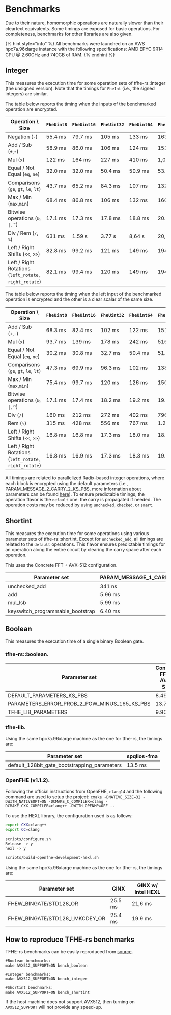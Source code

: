 # Benchmarks

Due to their nature, homomorphic operations are naturally slower than their cleartext equivalents. Some timings are exposed for basic operations. For completeness, benchmarks for other libraries are also given.

{% hint style="info" %}
All benchmarks were launched on an AWS hpc7a.96xlarge instance with the following specifications: AMD EPYC 9R14 CPU @ 2.60GHz and 740GB of RAM.
{% endhint %}

## Integer

This measures the execution time for some operation sets of tfhe-rs::integer (the unsigned version). Note that the timings for `FheInt` (i.e., the signed integers) are similar.

The table below reports the timing when the inputs of the benchmarked operation are encrypted.

| Operation \ Size                                       | `FheUint8` | `FheUint16` | `FheUint32` | `FheUint64` | `FheUint128` | `FheUint256` |
| ------------------------------------------------------ | ---------- | ----------- | ----------- | ----------- | ------------ | ------------ |
| Negation (`-`)                                         | 55.4 ms    | 79.7 ms     | 105 ms      | 133 ms      | 163 ms       | 199 ms       |
| Add / Sub (`+`,`-`)                                    | 58.9 ms    | 86.0 ms     | 106 ms      | 124 ms      | 151 ms       | 193 ms       |
| Mul (`x`)                                              | 122 ms     | 164 ms      | 227 ms      | 410 ms      | 1,04 s       | 3,41 s       |
| Equal / Not Equal (`eq`, `ne`)                         | 32.0 ms    | 32.0 ms     | 50.4 ms     | 50.9 ms     | 53.1 ms      | 54.6 ms      |
| Comparisons (`ge`, `gt`, `le`, `lt`)                   | 43.7 ms    | 65.2 ms     | 84.3 ms     | 107 ms      | 132 ms       | 159 ms       |
| Max / Min (`max`,`min`)                                | 68.4 ms    | 86.8 ms     | 106 ms      | 132 ms      | 160 ms       | 200 ms       |
| Bitwise operations (`&`, `\|`, `^`)                    | 17.1 ms    | 17.3 ms     | 17.8 ms     | 18.8 ms     | 20.2 ms      | 22.2 ms      |
| Div / Rem (`/`, `%`)                                   | 631 ms     | 1.59 s      | 3.77 s      | 8,64 s      | 20,3 s       | 53,4 s       |
| Left / Right Shifts (`<<`, `>>`)                       | 82.8 ms    | 99.2 ms     | 121 ms      | 149 ms      | 194 ms       | 401 ms       |
| Left / Right Rotations (`left_rotate`, `right_rotate`) | 82.1 ms    | 99.4 ms     | 120 ms      | 149 ms      | 194 ms       | 402 ms       |

The table below reports the timing when the left input of the benchmarked operation is encrypted and the other is a clear scalar of the same size.

| Operation \ Size                                       | `FheUint8` | `FheUint16` | `FheUint32` | `FheUint64` | `FheUint128` | `FheUint256` |
| ------------------------------------------------------ | ---------- | ----------- | ----------- | ----------- | ------------ | ------------ |
| Add / Sub (`+`,`-`)                                    | 68.3 ms    | 82.4 ms     | 102 ms      | 122 ms      | 151 ms       | 191 ms       |
| Mul (`x`)                                              | 93.7 ms    | 139 ms      | 178 ms      | 242 ms      | 516 ms       | 1.02 s       |
| Equal / Not Equal (`eq`, `ne`)                         | 30.2 ms    | 30.8 ms     | 32.7 ms     | 50.4 ms     | 51.2 ms      | 54.8 ms      |
| Comparisons (`ge`, `gt`, `le`, `lt`)                   | 47.3 ms    | 69.9 ms     | 96.3 ms     | 102 ms      | 138 ms       | 141 ms       |
| Max / Min (`max`,`min`)                                | 75.4 ms    | 99.7 ms     | 120 ms      | 126 ms      | 150 ms       | 186 ms       |
| Bitwise operations (`&`, `\|`, `^`)                    | 17.1 ms    | 17.4 ms     | 18.2 ms     | 19.2 ms     | 19.7 ms      | 22.6 ms      |
| Div (`/`)                                              | 160 ms     | 212 ms      | 272 ms      | 402 ms      | 796 ms       | 2.27 s       |
| Rem (`%`)                                              | 315 ms     | 428 ms      | 556 ms      | 767 ms      | 1.27 s       | 2.86 s       |
| Left / Right Shifts (`<<`, `>>`)                       | 16.8 ms    | 16.8 ms     | 17.3 ms     | 18.0 ms     | 18.9 ms      | 22.6 ms      |
| Left / Right Rotations (`left_rotate`, `right_rotate`) | 16.8 ms    | 16.9 ms     | 17.3 ms     | 18.3 ms     | 19.0 ms      | 22.8 ms      |

All timings are related to parallelized Radix-based integer operations, where each block is encrypted using the default parameters (i.e., PARAM\_MESSAGE\_2\_CARRY\_2\_KS\_PBS, more information about parameters can be found [here](../references/fine-grained-apis/shortint/parameters.md)). To ensure predictable timings, the operation flavor is the `default` one: the carry is propagated if needed. The operation costs may be reduced by using `unchecked`, `checked`, or `smart`.

## Shortint

This measures the execution time for some operations using various parameter sets of tfhe-rs::shortint. Except for `unchecked_add`, all timings are related to the `default` operations. This flavor ensures predictable timings for an operation along the entire circuit by clearing the carry space after each operation.

This uses the Concrete FFT + AVX-512 configuration.

| Parameter set                      | PARAM\_MESSAGE\_1\_CARRY\_1 | PARAM\_MESSAGE\_2\_CARRY\_2 | PARAM\_MESSAGE\_3\_CARRY\_3 | PARAM\_MESSAGE\_4\_CARRY\_4 |
| ---------------------------------- | --------------------------- | --------------------------- | --------------------------- | --------------------------- |
| unchecked\_add                     | 341 ns                      | 555 ns                      | 2.47 µs                     | 9.77 µs                     |
| add                                | 5.96 ms                     | 12.6 ms                     | 102 ms                      | 508 ms                      |
| mul\_lsb                           | 5.99 ms                     | 12.3 ms                     | 101 ms                      | 500 ms                      |
| keyswitch\_programmable\_bootstrap | 6.40 ms                     | 12.9 ms                     | 104 ms                      | 489 ms                      |

## Boolean

This measures the execution time of a single binary Boolean gate.

### tfhe-rs::boolean.

| Parameter set                                        | Concrete FFT + AVX-512 |
| ---------------------------------------------------- | ---------------------- |
| DEFAULT\_PARAMETERS\_KS\_PBS                         | 8.49 ms                |
| PARAMETERS\_ERROR\_PROB\_2\_POW\_MINUS\_165\_KS\_PBS | 13.7 ms                |
| TFHE\_LIB\_PARAMETERS                                | 9.90 ms                |

### tfhe-lib.

Using the same hpc7a.96xlarge machine as the one for tfhe-rs, the timings are:

| Parameter set                                    | spqlios-fma |
| ------------------------------------------------ | ----------- |
| default\_128bit\_gate\_bootstrapping\_parameters | 13.5 ms     |

### OpenFHE (v1.1.2).

Following the official instructions from OpenFHE, `clang14` and the following command are used to setup the project: `cmake -DNATIVE_SIZE=32 -DWITH_NATIVEOPT=ON -DCMAKE_C_COMPILER=clang -DCMAKE_CXX_COMPILER=clang++ -DWITH_OPENMP=OFF ..`

To use the HEXL library, the configuration used is as follows:

```bash
export CXX=clang++
export CC=clang

scripts/configure.sh
Release -> y
hexl -> y

scripts/build-openfhe-development-hexl.sh
```

Using the same hpc7a.96xlarge machine as the one for tfhe-rs, the timings are:

| Parameter set                     | GINX    | GINX w/ Intel HEXL |
| --------------------------------- | ------- | ------------------ |
| FHEW\_BINGATE/STD128\_OR          | 25.5 ms | 21,6 ms            |
| FHEW\_BINGATE/STD128\_LMKCDEY\_OR | 25.4 ms | 19.9 ms            |

## How to reproduce TFHE-rs benchmarks

TFHE-rs benchmarks can be easily reproduced from [source](https://github.com/zama-ai/tfhe-rs).

```shell
#Boolean benchmarks:
make AVX512_SUPPORT=ON bench_boolean

#Integer benchmarks:
make AVX512_SUPPORT=ON bench_integer

#Shortint benchmarks:
make AVX512_SUPPORT=ON bench_shortint
```

If the host machine does not support AVX512, then turning on `AVX512_SUPPORT` will not provide any speed-up.
